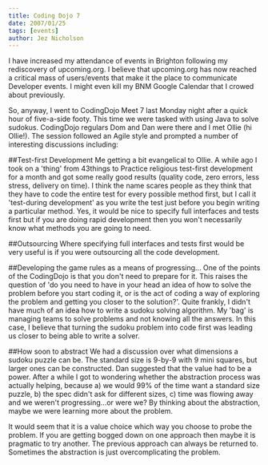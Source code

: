 ```yaml
---
title: Coding Dojo 7
date: 2007/01/25
tags: [events]
author: Jez Nicholson
---
```

I have increased my attendance of events in Brighton following my rediscovery of upcoming.org. I believe that upcoming.org has now reached a critical mass of users/events that make it the place to communicate Developer events. I might even kill my BNM Google Calendar that I crowed about previously.

So, anyway, I went to CodingDojo Meet 7 last Monday night after a quick hour of five-a-side footy. This time we were tasked with using Java to solve sudokus. CodingDojo regulars Dom and Dan were there and I met Ollie (hi Ollie!). The session followed an Agile style and prompted a number of interesting discussions including:

##Test-first Development
Me getting a bit evangelical to Ollie. A while ago I took on a 'thing' from 43things to Practice religious test-first development for a month and got some really good results (quality code, zero errors, less stress, delivery on time). I think the name scares people as they think that they have to code the entire test for every possible method first, but I call it 'test-during development' as you write the test just before you begin writing a particular method. Yes, it would be nice to specify full interfaces and tests first but if you are doing rapid development then you won't necessarily know what methods you are going to need.

##Outsourcing
Where specifying full interfaces and tests first would be very useful is if you were outsourcing all the code development.

##Developing the game rules as a means of progressing...
One of the points of the CodingDojo is that you don't need to prepare for it. This raises the question of 'do you need to have in your head an idea of how to solve the problem before you start coding it, or is the act of coding a way of exploring the problem and getting you closer to the solution?'. Quite frankly, I didn't have much of an idea how to write a sudoku solving algorithm. My 'bag' is managing teams to solve problems and not knowing all the answers. In this case, I believe that turning the sudoku problem into code first was leading us closer to being able to write a solver.

##How soon to abstract
We had a discussion over what dimensions a sudoku puzzle can be. The standard size is 9-by-9 with 9 mini squares, but larger ones can be constructed. Dan suggested that the value had to be a power. After a while I got to wondering whether the abstraction process was actually helping, because a) we would 99% of the time want a standard size puzzle, b) the spec didn't ask for different sizes, c) time was flowing away and we weren't progressing...or were we? By thinking about the abstraction, maybe we were learning more about the problem.

It would seem that it is a value choice which way you choose to probe the problem. If you are getting bogged down on one approach then maybe it is pragmatic to try another. The previous approach can always be returned to. Sometimes the abstraction is just overcomplicating the problem.